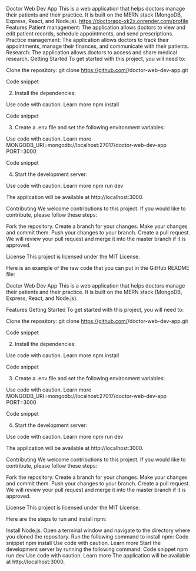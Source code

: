 Doctor Web Dev App
This is a web application that helps doctors manage their patients and their practice. It is built on the MERN stack (MongoDB, Express, React, and Node.js).
https://doctorapp-xk2x.onrender.com/profile
Features
Patient management: The application allows doctors to view and edit patient records, schedule appointments, and send prescriptions.
Practice management: The application allows doctors to track their appointments, manage their finances, and communicate with their patients.
Research: The application allows doctors to access and share medical research.
Getting Started
To get started with this project, you will need to:

Clone the repository:
git clone https://github.com/<your-username>/doctor-web-dev-app.git

Code snippet

2. Install the dependencies:

Use code with caution. Learn more
npm install

Code snippet

3. Create a .env file and set the following environment variables:

Use code with caution. Learn more
MONGODB_URI=mongodb://localhost:27017/doctor-web-dev-app
PORT=3000

Code snippet

4. Start the development server:

Use code with caution. Learn more
npm run dev

The application will be available at http://localhost:3000.

Contributing
We welcome contributions to this project. If you would like to contribute, please follow these steps:

Fork the repository.
Create a branch for your changes.
Make your changes and commit them.
Push your changes to your branch.
Create a pull request.
We will review your pull request and merge it into the master branch if it is approved.

License
This project is licensed under the MIT License.

Here is an example of the raw code that you can put in the GitHub README file:

Doctor Web Dev App
This is a web application that helps doctors manage their patients and their practice. It is built on the MERN stack (MongoDB, Express, React, and Node.js).

Features
Getting Started
To get started with this project, you will need to:

Clone the repository:
git clone https://github.com/<your-username>/doctor-web-dev-app.git

Code snippet

2. Install the dependencies:

Use code with caution. Learn more
npm install

Code snippet

3. Create a .env file and set the following environment variables:

Use code with caution. Learn more
MONGODB_URI=mongodb://localhost:27017/doctor-web-dev-app
PORT=3000

Code snippet

4. Start the development server:

Use code with caution. Learn more
npm run dev

The application will be available at http://localhost:3000.

Contributing
We welcome contributions to this project. If you would like to contribute, please follow these steps:

Fork the repository.
Create a branch for your changes.
Make your changes and commit them.
Push your changes to your branch.
Create a pull request.
We will review your pull request and merge it into the master branch if it is approved.

License
This project is licensed under the MIT License.

Here are the steps to run and install npm:

Install Node.js.
Open a terminal window and navigate to the directory where you cloned the repository.
Run the following command to install npm:
Code snippet
npm install
Use code with caution. Learn more
Start the development server by running the following command:
Code snippet
npm run dev
Use code with caution. Learn more
The application will be available at http://localhost:3000.
